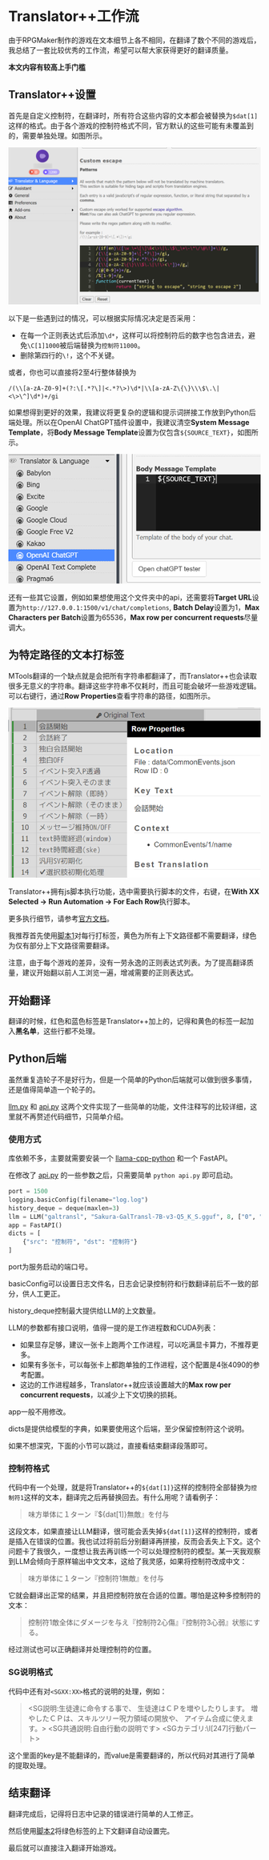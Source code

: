 # Translator++工作流

由于RPGMaker制作的游戏在文本细节上各不相同，在翻译了数个不同的游戏后，我总结了一套比较优秀的工作流，希望可以帮大家获得更好的翻译质量。

**本文内容有较高上手门槛**

## Translator++设置

首先是自定义控制符，在翻译时，所有符合这些内容的文本都会被替换为`$dat[1]`这样的格式。由于各个游戏的控制符格式不同，官方默认的这些可能有未覆盖到的，需要单独处理。如图所示。

![](pic/1.png)

以下是一些遇到过的情况，可以根据实际情况决定是否采用：

- 在每一个正则表达式后添加`\d*`，这样可以将控制符后的数字也包含进去，避免`\C[1]1000`被后端替换为`控制符11000`。
- 删除第四行的`\!`，这个不关键。

或者，你也可以直接将2至4行整体替换为

```re
/(\\[a-zA-Z0-9]+(?:\[.*?\]|<.*?\>)\d*|\\[a-zA-Z\{\}\\\$\.\|<\>\^]\d*)+/gi
```

如果想得到更好的效果，我建议将更复杂的逻辑和提示词拼接工作放到Python后端处理。所以在OpenAI ChatGPT插件设置中，我建议清空**System Message Template**，将**Body Message Template**设置为仅包含`${SOURCE_TEXT}`，如图所示。

![](pic/2.png)

还有一些其它设置，例如如果想使用这个文件夹中的api，还需要将**Target URL**设置为`http://127.0.0.1:1500/v1/chat/completions`, **Batch Delay**设置为1，**Max Characters per Batch**设置为65536，**Max row per concurrent requests**尽量调大。

## 为特定路径的文本打标签

MTools翻译的一个缺点就是会把所有字符串都翻译了，而Translator++也会读取很多无意义的字符串。翻译这些字符串不仅耗时，而且可能会破坏一些游戏逻辑。可以右键行，通过**Row Properties**查看字符串的路径，如图所示。

![](pic/3.png)

Translator++拥有js脚本执行功能，选中需要执行脚本的文件，右键，在**With XX Selected -> Run Automation -> For Each Row**执行脚本。

更多执行细节，请参考[官方文档](https://dreamsavior.net/docs/translator/execute-script/pin-your-automation-to-quickly-launch-from-translator/)。

我推荐首先使用[脚本1](根据路径添加黄绿标签.js)对每行打标签，黄色为所有上下文路径都不需要翻译，绿色为仅有部分上下文路径需要翻译。

注意，由于每个游戏的差异，没有一劳永逸的正则表达式列表。为了提高翻译质量，建议开始翻以前人工浏览一遍，增减需要的正则表达式。

## 开始翻译

翻译的时候，红色和蓝色标签是Translator++加上的，记得和黄色的标签一起加入**黑名单**，这些行都不处理。

## Python后端

虽然重复造轮子不是好行为，但是一个简单的Python后端就可以做到很多事情，还是值得简单造一个轮子的。

[llm.py](llm.py) 和 [api.py](api.py) 这两个文件实现了一些简单的功能，文件注释写的比较详细，这里就不再赘述代码细节，只简单介绍。

### 使用方式

库依赖不多，主要就需要安装一个 [llama-cpp-python](https://llama-cpp-python.readthedocs.io/en/latest/) 和一个 FastAPI。

在修改了 [api.py](api.py) 的一些参数之后，只需要简单 `python api.py` 即可启动。

```py
port = 1500
logging.basicConfig(filename="log.log")
history_deque = deque(maxlen=3)
llm = LLM("galtransl", "Sakura-GalTransl-7B-v3-Q5_K_S.gguf", 8, ["0", "1", "2", "3", "0", "1", "2", "3"])
app = FastAPI()
dicts = [
    {"src": "控制符", "dst": "控制符"}
]
```

port为服务启动的端口号。

basicConfig可以设置日志文件名，日志会记录控制符和行数翻译前后不一致的部分，供人工更正。

history_deque控制最大提供给LLM的上文数量。

LLM的参数都有接口说明，值得一提的是工作进程数和CUDA列表：

- 如果显存足够，建议一张卡上跑两个工作进程，可以吃满显卡算力，不推荐更多。
- 如果有多张卡，可以每张卡上都跑单独的工作进程，这个配置是4张4090的参考配置。
- 这边的工作进程越多，Translator++就应该设置越大的**Max row per concurrent requests**，以减少上下文切换的损耗。

app一般不用修改。

dicts是提供给模型的字典，如果要使用这个后端，至少保留控制符这个说明。

如果不想深究，下面的小节可以跳过，直接看结束翻译段落即可。

### 控制符格式

代码中有一个处理，就是将Translator++的`${dat[1]}`这样的控制符全部替换为`控制符1`这样的文本，翻译完之后再替换回去。有什么用呢？请看例子：

> 味方単体に１ターン『${dat[1]}無敵』を付与

这段文本，如果直接让LLM翻译，很可能会丢失掉`${dat[1]}`这样的控制符，或者是插入在错误的位置。我也试过将前后分别翻译再拼接，反而会丢失上下文。这个问题卡了我很久，一度想让我去再训练一个可以处理控制符的模型。某一天我观察到LLM会倾向于原样输出中文文本，这给了我灵感，如果将控制符改成中文：

> 味方単体に１ターン『控制符1無敵』を付与

它就会翻译出正常的结果，并且把控制符放在合适的位置。哪怕是这种多控制符的文本：

> 控制符1敵全体にダメージを与え『控制符2心傷』『控制符3心弱』状態にする。

经过测试也可以正确翻译并处理控制符的位置。

### SG说明格式

代码中还有对`<SGXX:XX>`格式的说明的处理，例如：

> <SG説明:生徒達に命令する事で、
> 生徒達はＣＰを増やしたりします。
> 増やしたＣＰは、スキルツリー呪力領域の開放や、
> アイテム合成に使えます。>
> <SG共通説明:自由行動の説明です>
> <SGカテゴリ:\I[247]行動パート>

这个里面的key是不能翻译的，而value是需要翻译的，所以代码对其进行了简单的提取处理。

## 结束翻译

翻译完成后，记得将日志中记录的错误进行简单的人工修正。

然后使用[脚本2](绿色标签添加路径翻译.js)将绿色标签的上下文翻译自动设置完。

最后就可以直接注入翻译开始游戏。
